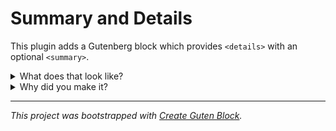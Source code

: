# Summary and Details

This plugin adds a Gutenberg block which provides `<details>` with an optional `<summary>`.

<details>
<summary>What does that look like?</summary>
Why, just like this!
</details>

<details>
<summary>Why did you make it?</summary>
I wanted to try making a Gutenberg block, and I read <a href="https://css-tricks.com/quick-reminder-that-details-summary-is-the-easiest-way-ever-to-make-an-accordion/">this article</a> last week.
</details>

***

_This project was bootstrapped with [Create Guten Block](https://github.com/ahmadawais/create-guten-block)._
